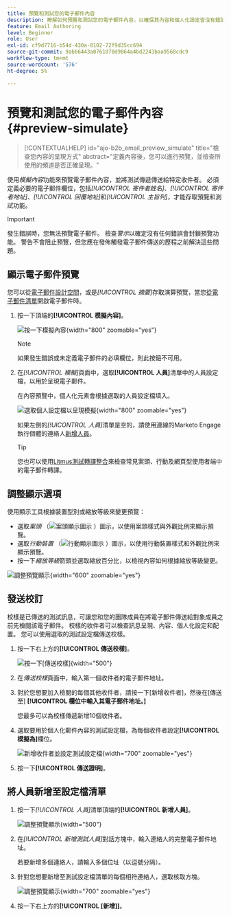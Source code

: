 ```yaml
---
title: 預覽和測試您的電子郵件內容
description: 瞭解如何預覽和測試您的電子郵件內容，以確保其內容和個人化設定皆沒有錯誤。
feature: Email Authoring
level: Beginner
role: User
exl-id: cf9d7716-b54d-430a-8102-72f9d35cc694
source-git-commit: 9abb6443a0761070d9864a4bd2243baa9568cdc9
workflow-type: tm+mt
source-wordcount: '576'
ht-degree: 5%

---
```


# 預覽和測試您的電子郵件內容 {#preview-simulate}

>[!CONTEXTUALHELP]
>id="ajo-b2b_email_preview_simulate"
>title="檢查您內容的呈現方式"
>abstract="定義內容後，您可以進行預覽，並檢查所使用的頻道是否正確呈現。"

使用&#x200B;_模擬內容_&#x200B;功能來預覽電子郵件內容，並將測試傳遞傳送給特定收件者。 必須定義必要的電子郵件欄位，包括&#x200B;_[!UICONTROL 寄件者姓名]_、_[!UICONTROL 寄件者地址]_、_[!UICONTROL 回覆地址]_&#x200B;和&#x200B;_[!UICONTROL 主旨列]_，才能存取預覽和測試功能。

>[!IMPORTANT]
>
>發生錯誤時，您無法預覽電子郵件。 檢查&#x200B;_警示_&#x200B;以確定沒有任何錯誤會封鎖預覽功能。 警告不會阻止預覽，但您應在發佈觸發電子郵件傳送的歷程之前解決這些問題。

## 顯示電子郵件預覽

您可以從[電子郵件設計空間](./email-authoring.md)，或是&#x200B;_[!UICONTROL 摘要]_&#x200B;存取演算預覽，當您[從電子郵件清單](./emails-list.md#edit-emails)開啟電子郵件時。

1. 按一下頂端的&#x200B;**[!UICONTROL 模擬內容]**。

   ![按一下模擬內容](assets/email-simulate-content.png){width="800" zoomable="yes"}

   >[!NOTE]
   >
   >如果發生錯誤或未定義電子郵件的必填欄位，則此按鈕不可用。

1. 在&#x200B;_[!UICONTROL 模擬]_&#x200B;頁面中，選取&#x200B;**[!UICONTROL 人員]**&#x200B;清單中的人員設定檔，以用於呈現電子郵件。

   在內容預覽中，個人化元素會根據選取的人員設定檔填入。

   ![選取個人設定檔以呈現模擬](./assets/email-simulate-content-preview.png){width="800" zoomable="yes"}

   如果左側的&#x200B;_[!UICONTROL 人員]_&#x200B;清單是空的，請使用連線的Marketo Engage執行個體的連絡人[新增人員](#add-people-to-the-profiles-list)。

   >[!TIP]
   >
   >您也可以使用[Litmus測試轉譯整合](./email-test-rendering.md)來檢查常見案頭、行動及網頁型使用者端中的電子郵件轉譯。

## 調整顯示選項

使用顯示工具根據裝置型別或縮放等級來變更預覽：

* 選取&#x200B;_案頭_ （![案頭顯示圖示](../../assets/do-not-localize/icon-device-desktop.svg) ）圖示，以使用案頭樣式與外觀比例來顯示預覽。
* 選取&#x200B;_行動裝置_ （![行動顯示圖示](../../assets/do-not-localize/icon-device-mobile.svg) ）圖示，以使用行動裝置樣式和外觀比例來顯示預覽。
* 按一下&#x200B;_縮放等級_&#x200B;箭頭並選取縮放百分比，以檢視內容如何根據縮放等級變更。

![調整預覽顯示](assets/email-simulate-content-preview-display-options.png){width="600" zoomable="yes"}

## 發送校訂

校樣是已傳送的測試訊息，可讓您和您的團隊成員在將電子郵件傳送給對象成員之前先檢閱該電子郵件。 校樣的收件者可以檢查訊息呈現、內容、個人化設定和配置。 您可以使用選取的測試設定檔傳送校樣。

1. 按一下右上方的&#x200B;**[!UICONTROL 傳送校樣]**。

   ![按一下[傳送校樣]](assets/email-simulate-content-preview-send-proof.png){width="500"}

1. 在&#x200B;_傳送校樣_&#x200B;頁面中，輸入第一個收件者的電子郵件地址。

1. 對於您想要加入檢閱的每個其他收件者，請按一下[新增收件者]，然後在[傳送至] **[!UICONTROL 欄位中輸入其電子郵件地址。]**&#x200B;**&#x200B;**

   您最多可以為校樣傳遞新增10個收件者。

1. 選取要用於個人化郵件內容的測試設定檔，為每個收件者設定&#x200B;**[!UICONTROL 模擬為]**&#x200B;欄位。

   ![新增收件者並設定測試設定檔](assets/email-simulate-content-preview-send-proof-recipients.png){width="700" zoomable="yes"}

1. 按一下&#x200B;**[!UICONTROL 傳送證明]**。

## 將人員新增至設定檔清單

1. 按一下&#x200B;_[!UICONTROL 人員]_&#x200B;清單頂端的&#x200B;**[!UICONTROL 新增人員]**。

   ![調整預覽顯示](assets/email-simulate-content-add-people.png){width="500"}

1. 在&#x200B;_[!UICONTROL 新增測試人員]_&#x200B;對話方塊中，輸入連絡人的完整電子郵件地址。

   若要新增多個連絡人，請輸入多個位址（以逗號分隔）。

1. 針對您想要新增至測試設定檔清單的每個相符連絡人，選取核取方塊。

   ![調整預覽顯示](assets/email-simulate-content-add-people-addresses.png){width="700" zoomable="yes"}

1. 按一下右上方的&#x200B;**[!UICONTROL [新增]]**。
